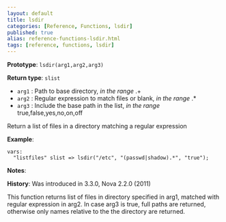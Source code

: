 ```yaml
---
layout: default
title: lsdir
categories: [Reference, Functions, lsdir]
published: true
alias: reference-functions-lsdir.html
tags: [reference, functions, lsdir]
---
```


**Prototype**: `lsdir(arg1,arg2,arg3)`

**Return type**: `slist`

* `arg1` : Path to base directory, *in the range* .+   
* `arg2` : Regular expression to match files or blank, *in the range* .\*
* `arg3` : Include the base path in the list, *in the range*
true,false,yes,no,on,off   

Return a list of files in a directory matching a regular expression

**Example**:

```cf3
vars:
  "listfiles" slist => lsdir("/etc", "(passwd|shadow).*", "true");
```

**Notes**:  
   
 **History**: Was introduced in 3.3.0, Nova 2.2.0 (2011)

This function returns list of files in directory specified in arg1,
matched with regular expression in arg2. In case arg3 is true, full
paths are returned, otherwise only names relative to the the directory
are returned.
